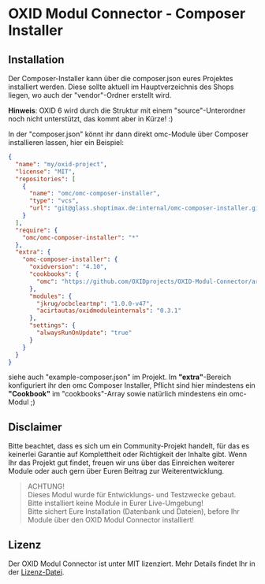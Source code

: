 # OXID Modul Connector - Composer Installer

## Installation

Der Composer-Installer kann über die composer.json eures Projektes installiert werden. Diese
sollte aktuell im Hauptverzeichnis des Shops liegen, wo auch der "vendor"-Ordner erstellt wird.

__Hinweis__: OXID 6 wird durch die Struktur mit einem "source"-Unterordner noch nicht unterstützt, das kommt aber in Kürze! :)

In der "composer.json" könnt ihr dann direkt omc-Module über Composer installieren lassen, hier 
ein Beispiel:

```json
{
  "name": "my/oxid-project",
  "license": "MIT",
  "repositories": [
    {
      "name": "omc/omc-composer-installer",
      "type": "vcs",
      "url": "git@glass.shoptimax.de:internal/omc-composer-installer.git"
    }
  ],
  "require": {
    "omc/omc-composer-installer": "*"
  },
  "extra": {
    "omc-composer-installer": {
      "oxidversion": "4.10",
      "cookbooks": {
        "omc": "https://github.com/OXIDprojects/OXID-Modul-Connector/archive/recipes.zip"
      },
      "modules": {
        "jkrug/ocbcleartmp": "1.0.0-v47",
        "acirtautas/oxidmoduleinternals": "0.3.1"
      },
      "settings": {
        "alwaysRunOnUpdate": "true"
      }
    }
  }
}
```

siehe auch "example-composer.json" im Projekt.
Im __"extra"__-Bereich konfiguriert ihr den omc Composer Installer, Pflicht sind hier mindestens ein __"Cookbook"__ im "cookbooks"-Array
sowie natürlich mindestens ein omc-Modul ;)

## Disclaimer

Bitte beachtet, dass es sich um ein Community-Projekt handelt, für das es keinerlei Garantie auf Komplettheit oder Richtigkeit der Inhalte gibt. Wenn Ihr das Projekt gut findet, freuen wir uns über das Einreichen weiterer Module oder auch gern über Euren Beitrag zur Weiterentwicklung.

> ACHTUNG! <br>
> Dieses Modul wurde für Entwicklungs- und Testzwecke gebaut.<br>Bitte installiert keine Module in Eurer Live-Umgebung!<br>Bitte sichert Eure Installation (Datenbank und Dateien), before Ihr Module über den OXID Modul Connector installiert!

## Lizenz
Der OXID Modul Connector ist unter MIT lizenziert.
Mehr Details findet Ihr in der [Lizenz-Datei](https://github.com/OXIDprojects/OXID-Module-Connector/blob/recipes/LICENSE).
